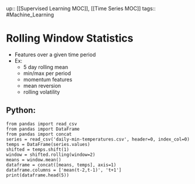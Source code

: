 up:: [[Supervised Learning MOC]], [[Time Series MOC]]
tags:: #Machine_Learning 
# Rolling Window Statistics
- Features over a given time period
- Ex:
	- 5 day rolling mean
	- min/max per period
	- momentum features
	- mean reversion
	- rolling volatility
## Python:
```
from pandas import read_csv
from pandas import DataFrame
from pandas import concat
series = read_csv('daily-min-temperatures.csv', header=0, index_col=0)
temps = DataFrame(series.values)
shifted = temps.shift(1)
window = shifted.rolling(window=2)
means = window.mean()
dataframe = concat([means, temps], axis=1)
dataframe.columns = ['mean(t-2,t-1)', 't+1']
print(dataframe.head(5))
```